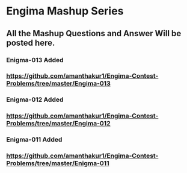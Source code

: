 # Engima Mashup Series
## All the Mashup Questions and Answer Will be posted here.

### Enigma-013 Added
### https://github.com/amanthakur1/Engima-Contest-Problems/tree/master/Engima-013

### Enigma-012 Added
### https://github.com/amanthakur1/Engima-Contest-Problems/tree/master/Engima-012

### Enigma-011 Added 
### https://github.com/amanthakur1/Engima-Contest-Problems/tree/master/Enigma-011